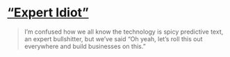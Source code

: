 # [“Expert Idiot”](https://daverupert.com/2023/08/expert-idiot/)

> I’m confused how we all know the technology is spicy predictive text, an expert bullshitter, but we’ve said “Oh yeah, let’s roll this out everywhere and build businesses on this.”

